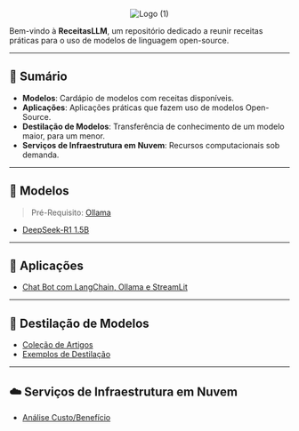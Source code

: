 <p align="center">
  <img src="https://github.com/user-attachments/assets/3574b7a5-e390-4d5d-bc8c-e80e59dfb018" alt="Logo (1)">
</p>

Bem-vindo à **ReceitasLLM**, um repositório dedicado a reunir receitas práticas para o uso de modelos de linguagem open-source.

---
## 📔 Sumário

- **Modelos**: Cardápio de modelos com receitas disponíveis.
- **Aplicações**: Aplicações práticas que fazem uso de modelos Open-Source.
- **Destilação de Modelos**: Transferência de conhecimento de um modelo maior, para um menor.
- **Serviços de Infraestrutura em Nuvem**: Recursos computacionais sob demanda.

---
## 🤖 Modelos

> Pré-Requisito: [Ollama](./ollama/install.md)

- [DeepSeek-R1 1.5B](./modelos/deepSeek/deepSeekR1-1B.md)

---
## 🚀 Aplicações

- [Chat Bot com LangChain, Ollama e StreamLit](./aplicacoes/app01)

---
## 🔬 Destilação de Modelos

- [Coleção de Artigos](./destilacao/artigos.md)
- [Exemplos de Destilação](./destilacao/tabela_com_exemplos.md)

---
## ☁️ Serviços de Infraestrutura em Nuvem

- [Análise Custo/Benefício](./infraestrutura/analiseCustoBeneficio.md)
